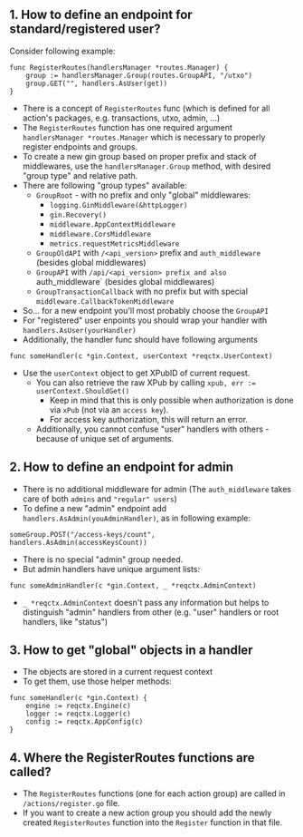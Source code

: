 ## 1. How to define an endpoint for standard/registered user?

Consider following example:

```golang
func RegisterRoutes(handlersManager *routes.Manager) {
	group := handlersManager.Group(routes.GroupAPI, "/utxo")
	group.GET("", handlers.AsUser(get))
}
```

-   There is a concept of `RegisterRoutes` func (which is defined for all action's packages, e.g. transactions, utxo, admin, ...)
-   The `RegisterRoutes` function has one required argument `handlersManager *routes.Manager` which is necessary to properly register endpoints and groups.
-   To create a new gin group based on proper prefix and stack of middlewares, use the `handlersManager.Group` method, with desired "group type" and relative path.
-   There are following "group types" available:
    -   `GroupRoot` - with no prefix and only "global" middlewares:
        -   `logging.GinMiddleware(&httpLogger)`
        -   `gin.Recovery()`
        -   `middleware.AppContextMiddleware`
        -   `middleware.CorsMiddleware`
        -   `metrics.requestMetricsMiddleware`
    -   `GroupOldAPI` with `/<api_version>` prefix and `auth_middleware` (besides global middlewares)
    -   `GroupAPI` with `/api/<api_version> prefix and also `auth_middleware` (besides global middlewares)
    -   `GroupTransactionCallback` with no prefix but with special `middleware.CallbackTokenMiddleware`
-   So... for a new endpoint you'll most probably choose the `GroupAPI`
-   For "registered" user enpoints you should wrap your handler with `handlers.AsUser(yourHandler)`
-   Additionally, the handler func should have following arguments

```golang
func someHandler(c *gin.Context, userContext *reqctx.UserContext)
```

-   Use the `userContext` object to get XPubID of current request.
    -   You can also retrieve the raw XPub by calling `xpub, err := userContext.ShouldGet()`
        -   Keep in mind that this is only possible when authorization is done via `xPub` (not via an `access key`).
        -   For access key authorization, this will return an error.
    -   Additionally, you cannot confuse "user" handlers with others - because of unique set of arguments.

## 2. How to define an endpoint for admin

-   There is no additional middleware for admin (The `auth_middleware` takes care of both `admins` and `"regular" users`)
-   To define a new "admin" endpoint add `handlers.AsAdmin(youAdminHandler)`, as in following example:

```golang
someGroup.POST("/access-keys/count", handlers.AsAdmin(accessKeysCount))
```

-   There is no special "admin" group needed.
-   But admin handlers have unique argument lists:

```golang
func someAdminHandler(c *gin.Context, _ *reqctx.AdminContext)
```

-   `_ *reqctx.AdminContext` doesn't pass any information but helps to distinguish "admin" handlers from other (e.g. "user" handlers or root handlers, like "status")

## 3. How to get "global" objects in a handler

-   The objects are stored in a current request context
-   To get them, use those helper methods:

```golang
func someHandler(c *gin.Context) {
	engine := reqctx.Engine(c)
	logger := reqctx.Logger(c)
	config := reqctx.AppConfig(c)
}
```

## 4. Where the RegisterRoutes functions are called?

-   The `RegisterRoutes` functions (one for each action group) are called in `/actions/register.go` file.
-   If you want to create a new action group you should add the newly created `RegisterRoutes` function into the `Register` function in that file.

